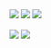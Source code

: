 <div>
<img src="https://img.shields.io/badge/Kotlin-white?style=for-the-badge&logo=kotlin&logoColor=7F52FF"/>
<img src="https://img.shields.io/badge/Anroid-white?style=for-the-badge&logo=android&logoColor=3DDC84"/>
<img src="https://img.shields.io/badge/Androidstudio-white?style=for-the-badge&logo=androidstudio&logoColor=3DDC84"/>
</div>
  <br/>
<div align="left">

<img src="https://github-readme-stats.vercel.app/api?username=Tnalxmsk&show_icons=true&theme=ambient_gradient"/>

<img src="https://github-readme-stats.vercel.app/api/top-langs/?username=Tnalxmsk&layout=compact&theme=ambient_gradient"/>

</div>
<!--
**Tnalxmsk/Tnalxmsk** is a ✨ _special_ ✨ repository because its `README.md` (this file) appears on your GitHub profile.

Here are some ideas to get you started:

- 🔭 I’m currently working on ...
- 🌱 I’m currently learning ...
- 👯 I’m looking to collaborate on ...
- 🤔 I’m looking for help with ...
- 💬 Ask me about ...
- 📫 How to reach me: ...
- 😄 Pronouns: ...
- ⚡ Fun fact: ...
-->
